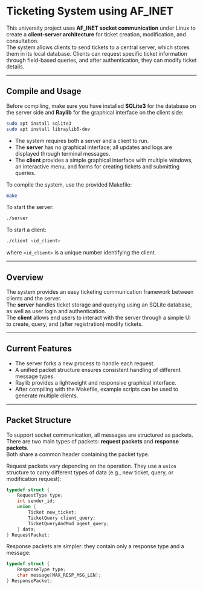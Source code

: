 # Ticketing System using AF_INET

This university project uses **AF_INET socket communication** under Linux to create a **client-server architecture** for ticket creation, modification, and consultation.  
The system allows clients to send tickets to a central server, which stores them in its local database. Clients can request specific ticket information through field-based queries, and after authentication, they can modify ticket details.  

---

## Compile and Usage

Before compiling, make sure you have installed **SQLite3** for the database on the server side and **Raylib** for the graphical interface on the client side:

```bash
sudo apt install sqlite3
sudo apt install libraylib5-dev
```

- The system requires both a server and a client to run.  
- The **server** has no graphical interface; all updates and logs are displayed through terminal messages.  
- The **client** provides a simple graphical interface with multiple windows, an interactive menu, and forms for creating tickets and submitting queries.  

To compile the system, use the provided Makefile:

```bash
make
```

To start the server:

```bash
./server
```

To start a client:

```bash
./client <id_client>
```

where `<id_client>` is a unique number identifying the client.  

---

## Overview

The system provides an easy ticketing communication framework between clients and the server.  
The **server** handles ticket storage and querying using an SQLite database, as well as user login and authentication.  
The **client** allows end users to interact with the server through a simple UI to create, query, and (after registration) modify tickets.  

---

## Current Features

- The server forks a new process to handle each request.  
- A unified packet structure ensures consistent handling of different message types.  
- Raylib provides a lightweight and responsive graphical interface.  
- After compiling with the Makefile, example scripts can be used to generate multiple clients.  

---

## Packet Structure

To support socket communication, all messages are structured as packets.  
There are two main types of packets: **request packets** and **response packets**.  
Both share a common header containing the packet type.  

Request packets vary depending on the operation. They use a `union` structure to carry different types of data (e.g., new ticket, query, or modification request):

```c
typedef struct {
    RequestType type;
    int sender_id;
    union {
        Ticket new_ticket;                    
        TicketQuery client_query;             
        TicketQueryAndMod agent_query;        
    } data;
} RequestPacket;
```

Response packets are simpler: they contain only a response type and a message:

```c
typedef struct {
    ResponseType type;
    char message[MAX_RESP_MSG_LEN];           
} ResponsePacket;
```